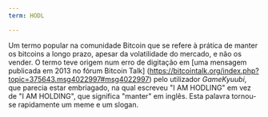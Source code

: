 ```yaml
---
term: HODL

---
```

Um termo popular na comunidade Bitcoin que se refere à prática de manter os bitcoins a longo prazo, apesar da volatilidade do mercado, e não os vender. O termo teve origem num erro de digitação em [uma mensagem publicada em 2013 no fórum Bitcoin Talk] (https://bitcointalk.org/index.php?topic=375643.msg4022997#msg4022997) pelo utilizador *GameKyuubi*, que parecia estar embriagado, na qual escreveu "I AM HODLING" em vez de "I AM HOLDING", que significa "manter" em inglês. Esta palavra tornou-se rapidamente um meme e um slogan.
